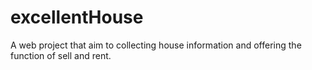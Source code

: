 # excellentHouse
A web project that aim to collecting house information and offering the function of sell and rent.
